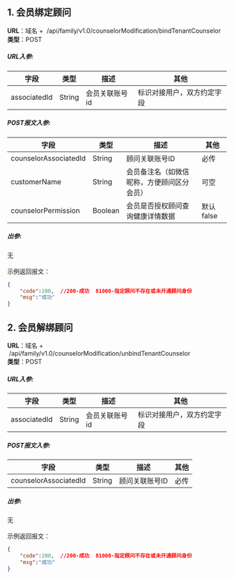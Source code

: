 <a name="yaQKa"></a>
## 1. 会员绑定顾问
**URL**：域名 +  /api/family/v1.0/counselorModification/bindTenantCounselor<br />**类型**：POST
<a name="uP7qO"></a>
##### URL入参:
| **字段** | **类型** | **描述** | **其他** |
| --- | --- | --- | --- |
| associatedId | String | 会员关联账号id | 标识对接用户，双方约定字段 |

<a name="fyZX6"></a>
##### POST报文入参:
| **字段** | **类型** | **描述** | **其他** |
| --- | --- | --- | --- |
| counselorAssociatedId | String | 顾问关联账号ID | 必传 |
| customerName | String | 会员备注名（如微信昵称，方便顾问区分会员） | 可空 |
| counselorPermission | Boolean | 会员是否授权顾问查询健康详情数据 | 默认false |

<a name="HOIRB"></a>
##### 出参:
无<br />
<br />示例返回报文：
```json
{
	"code":200,  //200-成功  81000-指定顾问不存在或未开通顾问身份
	"msg":"成功"
}

```
<a name="NbyEh"></a>
## 2. 会员解绑顾问
**URL**：域名 +  /api/family/v1.0/counselorModification/unbindTenantCounselor<br />**类型**：POST
<a name="KSgW4"></a>
##### URL入参:
| **字段** | **类型** | **描述** | **其他** |
| --- | --- | --- | --- |
| associatedId | String | 会员关联账号id | 标识对接用户，双方约定字段 |

<a name="r95Wq"></a>
##### POST报文入参:
| **字段** | **类型** | **描述** | **其他** |
| --- | --- | --- | --- |
| counselorAssociatedId | String | 顾问关联账号ID | 必传 |

<a name="dFeXs"></a>
##### 出参:
无<br />
<br />示例返回报文：
```json
{
	"code":200,  //200-成功  81000-指定顾问不存在或未开通顾问身份
	"msg":"成功"
}

```

